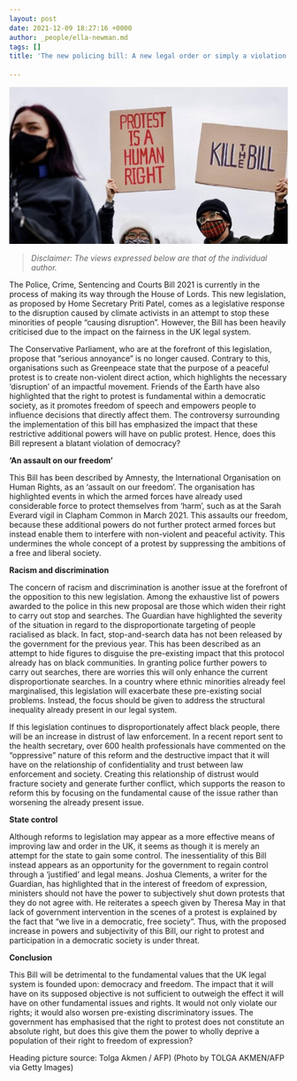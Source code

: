 ```yaml
---
layout: post
date: 2021-12-09 18:27:16 +0000
author: _people/ella-newman.md
tags: []
title: 'The new policing bill: A new legal order or simply a violation of our rights?'

---
```

![](/uploads/untitled-design-5.png)

> _Disclaimer: The views expressed below are that of the individual author._

The Police, Crime, Sentencing and Courts Bill 2021 is currently in the process of making its way through the House of Lords. This new legislation, as proposed by Home Secretary Priti Patel, comes as a legislative response to the disruption caused by climate activists in an attempt to stop these minorities of people “causing disruption”. However, the Bill has been heavily criticised due to the impact on the fairness in the UK legal system.

The Conservative Parliament, who are at the forefront of this legislation, propose that “serious annoyance” is no longer caused. Contrary to this, organisations such as Greenpeace state that the purpose of a peaceful protest is to create non-violent direct action, which highlights the necessary ‘disruption’ of an impactful movement. Friends of the Earth have also highlighted that the right to protest is fundamental within a democratic society, as it promotes freedom of speech and empowers people to influence decisions that directly affect them. The controversy surrounding the implementation of this bill has emphasized the impact that these restrictive additional powers will have on public protest. Hence, does this Bill represent a blatant violation of democracy?

**‘An assault on our freedom’**

This Bill has been described by Amnesty, the International Organisation on Human Rights, as an ‘assault on our freedom’. The organisation has highlighted events in which the armed forces have already used considerable force to protect themselves from ‘harm’, such as at the Sarah Everard vigil in Clapham Common in March 2021. This assaults our freedom, because these additional powers do not further protect armed forces but instead enable them to interfere with non-violent and peaceful activity. This undermines the whole concept of a protest by suppressing the ambitions of a free and liberal society.

**Racism and discrimination**

The concern of racism and discrimination is another issue at the forefront of the opposition to this new legislation. Among the exhaustive list of powers awarded to the police in this new proposal are those which widen their right to carry out stop and searches. The Guardian have highlighted the severity of the situation in regard to the disproportionate targeting of people racialised as black. In fact, stop-and-search data has not been released by the government for the previous year. This has been described as an attempt to hide figures to disguise the pre-existing impact that this protocol already has on black communities. In granting police further powers to carry out searches, there are worries this will only enhance the current disproportionate searches. In a country where ethnic minorities already feel marginalised, this legislation will exacerbate these pre-existing social problems. Instead, the focus should be given to address the structural inequality already present in our legal system.

If this legislation continues to disproportionately affect black people, there will be an increase in distrust of law enforcement. In a recent report sent to the health secretary, over 600 health professionals have commented on the “oppressive” nature of this reform and the destructive impact that it will have on the relationship of confidentiality and trust between law enforcement and society. Creating this relationship of distrust would fracture society and generate further conflict, which supports the reason to reform this by focusing on the fundamental cause of the issue rather than worsening the already present issue.

**State control**

Although reforms to legislation may appear as a more effective means of improving law and order in the UK, it seems as though it is merely an attempt for the state to gain some control. The inessentiality of this Bill instead appears as an opportunity for the government to regain control through a ‘justified’ and legal means. Joshua Clements, a writer for the Guardian, has highlighted that in the interest of freedom of expression, ministers should not have the power to subjectively shut down protests that they do not agree with. He reiterates a speech given by Theresa May in that lack of government intervention in the scenes of a protest is explained by the fact that “we live in a democratic, free society”. Thus, with the proposed increase in powers and subjectivity of this Bill, our right to protest and participation in a democratic society is under threat.

**Conclusion**

This Bill will be detrimental to the fundamental values that the UK legal system is founded upon: democracy and freedom. The impact that it will have on its supposed objective is not sufficient to outweigh the effect it will have on other fundamental issues and rights. It would not only violate our rights; it would also worsen pre-existing discriminatory issues. The government has emphasised that the right to protest does not constitute an absolute right, but does this give them the power to wholly deprive a population of their right to freedom of expression?

Heading picture source: Tolga Akmen / AFP) (Photo by TOLGA AKMEN/AFP via Getty Images)